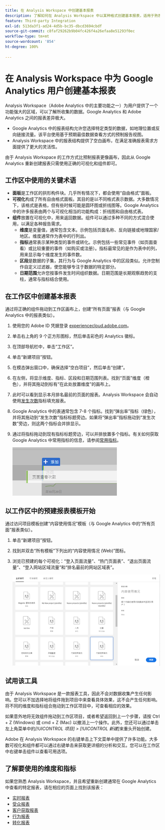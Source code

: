```yaml
---
title: 在 Analysis Workspace 中创建基本报表
description: 了解如何在 Analysis Workspace 中以某种格式创建基本报表，适用于熟悉 Google Analytics 等第三方工具的用户。
feature: Third-party Integration
exl-id: 513da3f1-ad24-4d5b-bc35-dbcd3694cbdf
source-git-commit: c8faf29262b9b04fc426f4a26efaa8e51293f0ec
workflow-type: tm+mt
source-wordcount: '854'
ht-degree: 100%

---
```


# 在 Analysis Workspace 中为 Google Analytics 用户创建基本报表

Analysis Workspace（Adobe Analytics 中的主要功能之一）为用户提供了一个功能强大的区域，可以了解所收集的数据。Google Analytics 和 Adobe Analytics 之间的报表差异极大。

* Google Analytics 中的报表结构允许您选择特定类型的数据，如地理位置或反向链接流量。该平台使用基于预期最佳数据查看方式的预制报告视图。
* Analysis Workspace 中的报表结构提供了空白画布，在满足准确报表需求方面提供了更大的灵活性。

由于 Analysis Workspace 的工作方式比预制报表更像画布，因此从 Google Analytics 重新创建报表只需使用正确的可视化和组件即可。

## 工作区中使用的关键术语

* **面板**&#x200B;是工作区的拱形构件块。几乎所有情况下，都会使用“自由格式”面板。
* **可视化**&#x200B;构成了所有自由格式面板。其目的是以不同格式表示数据。大多数情况下，该格式是表格，但有些时候可能是圆环图或折线图等。Google Analytics 中的许多报表由两个与可视化相当的功能构成：折线图和自由格式表。
* **组件**&#x200B;放置在可视化中，用来返回数据。组件可以通过多种不同的方式混合使用，以满足各种报告需求。
   * **维度**&#x200B;是变量值，通常包含文本。示例包括页面名称、反向链接或地理国家/地区。维度通常作为表中的行列出。
   * **指标**&#x200B;通常表示某种类型的事件或转化。示例包括一些常见事件（如页面查看）或比较重要的事件（如购买或注册）。指标最常见的是作为表中的列，用来显示每个维度发生的事件数。
   * **区段**&#x200B;是数据的子集，其行为与 Google Analytics 中的区段类似。允许您制作自定义过滤器，使您能够专注于数据的特定部分。
   * **日期范围**&#x200B;允许您按事件发生时间组织数据。日期范围是长期观察趋势的支柱，通常与指标结合使用。

## 在工作区中创建基本报表

通过将正确的组件拖动到工作区画布上，创建“所有页面”报表（与 Google Analytics 中的报表类似）。

1. 使用您的 Adobe ID 凭据登录 [experiencecloud.adobe.com](https://experiencecloud.adobe.com)。
1. 单击右上角的 9 个正方形图标，然后单击彩色的 Analytics 徽标。
1. 在顶部导航栏中，单击“工作区”。
1. 单击“新建项目”按钮。
1. 在模态弹出窗口中，确保选择“空白项目”，然后单击“创建”。
1. 在左侧，将显示维度、指标、区段和日期范围列表。找到“页面”维度（橙色），并将其拖动到标有“在此处放置维度”的画布上。
1. 此时可以看到显示本月排名最前的页面的报表。Analysis Workspace 会自动使用[发生次数](/help/components/metrics/occurrences.md)指标填充报表。
1. Google Analytics 中的表通常包含 7-8 个指标。找到“弹出率”指标（绿色），并将其拖动到“发生次数”指标标题旁边。如果将“弹出率”指标拖动到“发生次数”旁边，则这两个指标会并排显示。
1. 通过将指标拖动到现有指标标题旁边，可以并排放置多个指标。有关如何获取 Google Analytics 中常用指标的信息，请参阅[常用指标](common-metrics.md)。

   ![新建指标](/help/technotes/ga-to-aa/assets/new_metric.png)

## 以工作区中的预建报表模板开始

通过访问项目模板创建“内容使用情况”模板（与 Google Analytics 中的“所有页面”报表类似）。

1. 单击“新建项目”按钮。
1. 找到并双击“所有模板”下列出的“内容使用情况 (Web)”图标。
1. 浏览已预建的每个可视化：“登入页面流量”、“热门页面表”、“退出页面流量”、“登入网站区域流量”和“排名最前的网站区域表”。

   ![模板选择](/help/technotes/ga-to-aa/assets/content_consumption_template.png)

## 试用该工具

由于 Analysis Workspace 是一款报表工具，因此不会对数据收集产生任何影响。您可以不加选择地将组件拖到项目中来查看具体效果，这不会产生任何影响。将不同的维度和指标组合拖动到工作区项目中，可查看相应的效果。

如果意外地将无效组件拖动到工作区项目，或者希望返回到上一个步骤，请按 Ctrl + Z (Windows) 或 cmd + Z (Mac) 以撤消上一个操作。此外，您还可以通过单击左上角菜单中的&#x200B;*[!UICONTROL 项目] > [!UICONTROL 新建]*&#x200B;来重头开始创建。

Adobe 在 Analysis Workspace 的右键单击上下文菜单中提供了许多功能。大多数可视化和组件都可以通过右键单击来获取更详细的分析和交互。您可以在工作区中右键单击组件以查看可用选项。

## 了解要使用的维度和指标

如果您熟悉 Analysis Workspace，并且希望重新创建通常在 Google Analytics 中查看的特定报表，请在相应的页面上找到该报表：

* [实时报表](realtime-reports.md)
* [受众报表](audience-reports.md)
* [客户获取报表](acquisition-reports.md)
* [行为报表](behavior-reports.md)
* [转化报表](conversions-reports.md)
